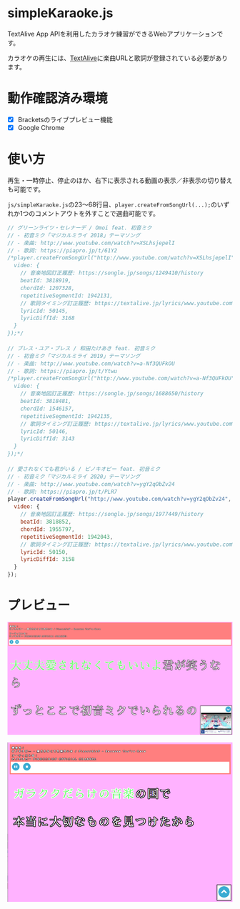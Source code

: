 # simpleKaraoke.js
TextAlive App APIを利用したカラオケ練習ができるWebアプリケーションです。

カラオケの再生には、[TextAlive](https://textalive.jp/ "TextAlive | 歌詞アニメーションを楽しもう！ | textalive.jp")に楽曲URLと歌詞が登録されている必要があります。

# 動作確認済み環境

- [x] Bracketsのライブプレビュー機能
- [x] Google Chrome

# 使い方
再生・一時停止、停止のほか、右下に表示される動画の表示／非表示の切り替えも可能です。

`js/simpleKaraoke.js`の23～68行目、`player.createFromSongUrl(...);`のいずれか1つのコメントアウトを外すことで選曲可能です。

```JavaScript:js/simpleKaraoke.js
// グリーンライツ・セレナーデ / Omoi feat. 初音ミク
// - 初音ミク「マジカルミライ 2018」テーマソング
// - 楽曲: http://www.youtube.com/watch?v=XSLhsjepelI
// - 歌詞: https://piapro.jp/t/61Y2
/*player.createFromSongUrl("http://www.youtube.com/watch?v=XSLhsjepelI", {
  video: {
    // 音楽地図訂正履歴: https://songle.jp/songs/1249410/history
    beatId: 3818919,
    chordId: 1207328,
    repetitiveSegmentId: 1942131,
    // 歌詞タイミング訂正履歴: https://textalive.jp/lyrics/www.youtube.com%2Fwatch%3Fv%3DXSLhsjepelI
    lyricId: 50145,
    lyricDiffId: 3168
  }
});*/

// ブレス・ユア・ブレス / 和田たけあき feat. 初音ミク
// - 初音ミク「マジカルミライ 2019」テーマソング
// - 楽曲: http://www.youtube.com/watch?v=a-Nf3QUFkOU
// - 歌詞: https://piapro.jp/t/Ytwu
/*player.createFromSongUrl("http://www.youtube.com/watch?v=a-Nf3QUFkOU", {
  video: {
    // 音楽地図訂正履歴: https://songle.jp/songs/1688650/history
    beatId: 3818481,
    chordId: 1546157,
    repetitiveSegmentId: 1942135,
    // 歌詞タイミング訂正履歴: https://textalive.jp/lyrics/www.youtube.com%2Fwatch%3Fv=a-Nf3QUFkOU
    lyricId: 50146,
    lyricDiffId: 3143
  }
});*/

// 愛されなくても君がいる / ピノキオピー feat. 初音ミク
// - 初音ミク「マジカルミライ 2020」テーマソング
// - 楽曲: http://www.youtube.com/watch?v=ygY2qObZv24
// - 歌詞: https://piapro.jp/t/PLR7
player.createFromSongUrl("http://www.youtube.com/watch?v=ygY2qObZv24", {
  video: {
    // 音楽地図訂正履歴: https://songle.jp/songs/1977449/history
    beatId: 3818852,
    chordId: 1955797,
    repetitiveSegmentId: 1942043,
    // 歌詞タイミング訂正履歴: https://textalive.jp/lyrics/www.youtube.com%2Fwatch%3Fv=ygY2qObZv24
    lyricId: 50150,
    lyricDiffId: 3158
  }
});
```

# プレビュー

![preview](./images/md/preview.png)

![preview2](./images/md/preview2.png)
